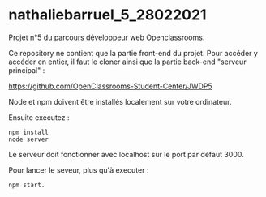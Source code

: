 # nathaliebarruel_5_28022021
Projet n°5 du parcours développeur web Openclassrooms.

Ce repository ne contient que la partie front-end du projet. Pour accéder y accéder en entier, il faut le cloner ainsi que la partie back-end "serveur principal" :

https://github.com/OpenClassrooms-Student-Center/JWDP5

Node et npm doivent être installés localement sur votre ordinateur.

Ensuite executez :

    npm install
    node server

Le serveur doit fonctionner avec localhost sur le port par défaut 3000.

Pour lancer le seveur, plus qu'à executer :

    npm start.

